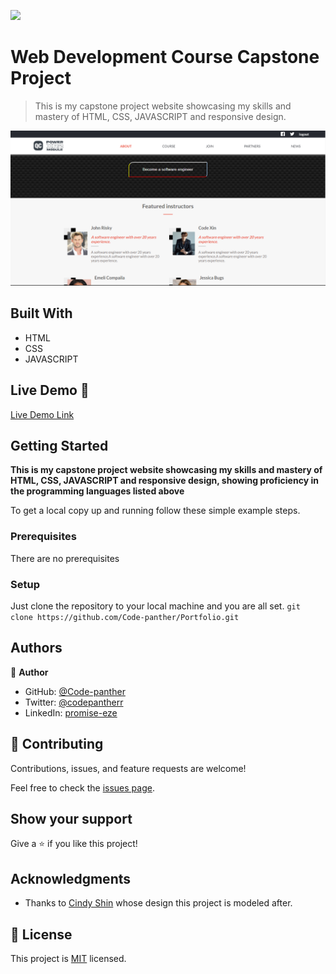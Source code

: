 ![](https://img.shields.io/badge/Microverse-blueviolet)

# Web Development Course Capstone Project

> This is my capstone project website showcasing my skills and mastery of HTML, CSS, JAVASCRIPT and responsive design.

![Capstone project](img/codeniversity_desktop2.PNG)


## Built With

- HTML
- CSS
- JAVASCRIPT

## Live Demo 🔗

[Live Demo Link](https://code-panther.github.io/capstone-project-1/)


## Getting Started

**This is my capstone project website showcasing my skills and mastery of HTML, CSS, JAVASCRIPT and responsive design, showing proficiency in the programming languages listed above**

To get a local copy up and running follow these simple example steps.

### Prerequisites
There are no prerequisites

### Setup
Just clone the repository to your local machine and you are all set.
`git clone https://github.com/Code-panther/Portfolio.git`



## Authors

👤 **Author**

- GitHub: [@Code-panther](https://github.com/Code-panther)
- Twitter: [@codepantherr](https://twitter.com/codepantherr)
- LinkedIn: [promise-eze](https://linkedin.com/in/promise-eze)

## 🤝 Contributing

Contributions, issues, and feature requests are welcome!

Feel free to check the [issues page](../../issues/).

## Show your support

Give a ⭐️ if you like this project!

## Acknowledgments

- Thanks to [Cindy Shin](https://www.behance.net/adagio07) whose design this project is modeled after.

## 📝 License

This project is [MIT](./MIT.md) licensed.
